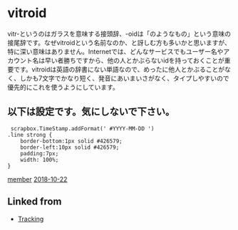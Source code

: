 # vitroid

[](https://lh3.googleusercontent.com/-SaMpA8VH7Dk/AAAAAAAAAAI/AAAAAAAAApA/5UGpkOZM6aQ/photo.jpg)



vitr-というのはガラスを意味する接頭辞、-oidは「のようなもの」という意味の接尾辞です。なぜvitroidという名前なのか、と訝しむ方も多いかと思いますが、特に深い意味はありません。Internetでは、どんなサービスでもユーザー名やアカウント名は早い者勝ちですから、他の人とかぶらないidを持っておくことが重要です。vitroidは英語の辞書にない単語なので、めったに他人とかぶることがなく、しかも7文字でかなり短く、発音にあいまいさがなく、タイプしやすいので優先的にこれを使うようにしています。





## 以下は設定です。気にしないで下さい。

     scrapbox.TimeStamp.addFormat(' #YYYY-MM-DD ')
    .line strong {
        border-bottom:1px solid #426579;
        border-left:10px solid #426579;
        padding:7px;
        width: 100%;
    }

[member](member.md) [2018-10-22](2018-10-22.md) 

## Linked from

* [Tracking](Tracking.md)
